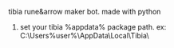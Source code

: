 tibia rune&arrow maker bot. made with python

1. set your tibia %appdata% package path. ex: C:\Users\%user%\AppData\Local\Tibia\
